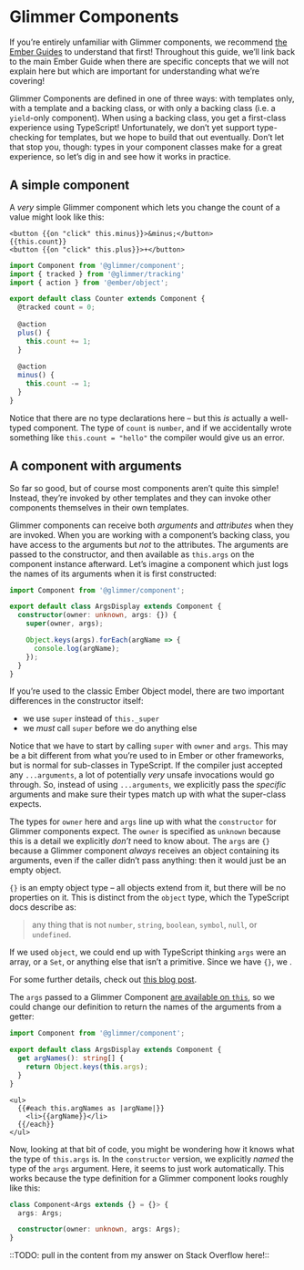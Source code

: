 # Glimmer Components

<aside>

If you’re entirely unfamiliar with Glimmer components, we recommend [the Ember Guides][guides-component] to understand that first! Throughout this guide, we’ll link back to the main Ember Guide when there are specific concepts that we will not explain here but which are important for understanding what we’re covering!

</aside>


Glimmer Components are defined in one of three ways: with templates only, with a template and a backing class, or with only a backing class (i.e. a `yield`-only component). When using a backing class, you get a first-class experience using TypeScript! Unfortunately, we don’t yet support type-checking for templates, but we hope to build that out eventually. Don’t let that stop you, though: types in your component classes make for a great experience, so let’s dig in and see how it works in practice.

## A simple component

A *very* simple Glimmer component which lets you change the count of a value might look like this:

```htmlbars
<button {{on "click" this.minus}}>&minus;</button>
{{this.count}}
<button {{on "click" this.plus}}>+</button>
```

```ts
import Component from '@glimmer/component';
import { tracked } from '@glimmer/tracking'
import { action } from '@ember/object';

export default class Counter extends Component {
  @tracked count = 0;
  
  @action
  plus() {
    this.count += 1;
  }
  
  @action
  minus() {
    this.count -= 1;
  }
}
```

Notice that there are no type declarations here – but this *is* actually a well-typed component. The type of `count` is `number`, and if we accidentally wrote something like `this.count = "hello"` the compiler would give us an error.

## A component with arguments

So far so good, but of course most components aren’t quite this simple! Instead, they’re invoked by other templates and they can invoke other components themselves in their own templates.

Glimmer components can receive both *arguments* and *attributes* when they are invoked. When you are working with a component’s backing class, you have access to the arguments but *not* to the attributes. The arguments are passed to the constructor, and then available as `this.args` on the component instance afterward. Let’s imagine a component which just logs the names of its arguments when it is first constructed:

```ts
import Component from '@glimmer/component';

export default class ArgsDisplay extends Component {
  constructor(owner: unknown, args: {}) {
    super(owner, args);

    Object.keys(args).forEach(argName => {
      console.log(argName);
    });
  }
}
```

<aside>

If you’re used to the classic Ember Object model, there are two important differences in the constructor itself:

- we use `super` instead of `this._super`
- we *must* call `super` before we do anything else

</aside>

Notice that we have to start by calling `super` with `owner` and `args`. This may be a bit different from what you’re used to in Ember or other frameworks, but is normal for sub-classes in TypeScript. If the compiler just accepted any `...arguments`, a lot of potentially *very* unsafe invocations would go through. So, instead of using `...arguments`, we explicitly pass the *specific* arguments and make sure their types match up with what the super-class expects.

The types for `owner` here and `args` line up with what the `constructor` for Glimmer components expect. The `owner` is specified as `unknown` because this is a detail we explicitly *don’t* need to know about. The `args` are `{}` because a Glimmer component *always* receives an object containing its arguments, even if the caller didn’t pass anything: then it would just be an empty object.

<aside>

`{}` is an empty object type – all objects extend from it, but there will be no properties on it. This is distinct from the `object` type, which the TypeScript docs describe as:

> any thing that is not `number`, `string`, `boolean`, `symbol`, `null`, or `undefined`.

If we used `object`, we could end up with TypeScript thinking `args` were an array, or a `Set`, or anything else that isn’t a primitive. Since we have `{}`, we .

For some further details, check out [this blog post](https://mariusschulz.com/blog/the-object-type-in-typescript).

</aside>

The `args` passed to a Glimmer Component [are available on `this`](https://github.com/glimmerjs/glimmer.js/blob/2f840309f013898289af605abffe7aee7acc6ed5/packages/%40glimmer/component/src/component.ts#L12), so we could change our definition to return the names of the arguments from a getter:

```ts
import Component from '@glimmer/component';

export default class ArgsDisplay extends Component {
  get argNames(): string[] {
    return Object.keys(this.args);
  }
}
```

```htmlbars
<ul>
  {{#each this.argNames as |argName|}}
    <li>{{argName}}</li>
  {{/each}}
</ul>
```

Now, looking at that bit of code, you might be wondering how it knows what the type of `this.args` is. In the `constructor` version, we explicitly *named* the type of the `args` argument. Here, it seems to just work automatically. This works because the type definition for a Glimmer component looks roughly like this:

```ts
class Component<Args extends {} = {}> {
  args: Args;

  constructor(owner: unknown, args: Args);
}
```

::TODO: pull in the content from my answer on Stack Overflow here!::

[guides-component]: https://guides.emberjs.com/release/components/
